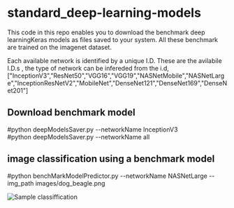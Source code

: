 # standard_deep-learning-models

This code in this repo enables you to download the benchmark deep learningKeras  models as files saved to your system. All these benchmark are trained on the imagenet dataset. </br>

Each available  network is identified by a unique I.D. 
These are the avilabile I.D.s , the type  of network can be infereded from the i.d,
["InceptionV3","ResNet50","VGG16","VGG19","NASNetMobile","NASNetLarge","InceptionResNetV2","MobileNet","DenseNet121","DenseNet169","DenseNet201"]

## Download benchmark model
#python deepModelsSaver.py --networkName InceptionV3    
#python deepModelsSaver.py --networkName all

## image classification using  a benchmark model 
#python benchMarkModelPredictor.py --networkName  NASNetLarge --img_path images/dog_beagle.png  


 ![Sample classiffication](https://github.com/Walid-Ahmed/standard_deep-learning-models/blob/master/results/elph.jpeg)
